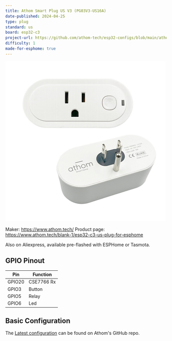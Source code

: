 ```yaml
---
title: Athom Smart Plug US V3 (PG03V3-US16A)
date-published: 2024-04-25
type: plug
standard: us
board: esp32-c3
project-url: https://github.com/athom-tech/esp32-configs/blob/main/athom-smart-plug.yaml
difficulty: 1
made-for-esphome: true
---
```


![alt text](athom-plug-us-v3.webp "Athom Smart Plug US V3 - PG03V3-US16A")

Maker: <https://www.athom.tech/>
Product page: <https://www.athom.tech/blank-1/esp32-c3-us-plug-for-esphome>

Also on Aliexpress, available pre-flashed with ESPHome or Tasmota.

## GPIO Pinout

| Pin    | Function   |
| ------ | ---------- |
| GPIO20 | CSE7766 Rx |
| GPIO3  | Button     |
| GPIO5  | Relay      |
| GPIO6  | Led        |

## Basic Configuration

The [Latest configuration](https://github.com/athom-tech/esp32-configs/blob/main/athom-smart-plug.yaml)
can be found on Athom's GitHub repo.
